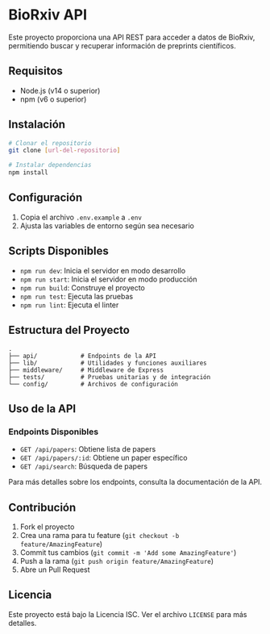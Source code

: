 # BioRxiv API

Este proyecto proporciona una API REST para acceder a datos de BioRxiv, permitiendo buscar y recuperar información de preprints científicos.

## Requisitos

- Node.js (v14 o superior)
- npm (v6 o superior)

## Instalación

```bash
# Clonar el repositorio
git clone [url-del-repositorio]

# Instalar dependencias
npm install
```

## Configuración

1. Copia el archivo `.env.example` a `.env`
2. Ajusta las variables de entorno según sea necesario

## Scripts Disponibles

- `npm run dev`: Inicia el servidor en modo desarrollo
- `npm run start`: Inicia el servidor en modo producción
- `npm run build`: Construye el proyecto
- `npm run test`: Ejecuta las pruebas
- `npm run lint`: Ejecuta el linter

## Estructura del Proyecto

```
.
├── api/            # Endpoints de la API
├── lib/            # Utilidades y funciones auxiliares
├── middleware/     # Middleware de Express
├── tests/          # Pruebas unitarias y de integración
└── config/         # Archivos de configuración
```

## Uso de la API

### Endpoints Disponibles

- `GET /api/papers`: Obtiene lista de papers
- `GET /api/papers/:id`: Obtiene un paper específico
- `GET /api/search`: Búsqueda de papers

Para más detalles sobre los endpoints, consulta la documentación de la API.

## Contribución

1. Fork el proyecto
2. Crea una rama para tu feature (`git checkout -b feature/AmazingFeature`)
3. Commit tus cambios (`git commit -m 'Add some AmazingFeature'`)
4. Push a la rama (`git push origin feature/AmazingFeature`)
5. Abre un Pull Request

## Licencia

Este proyecto está bajo la Licencia ISC. Ver el archivo `LICENSE` para más detalles. 
